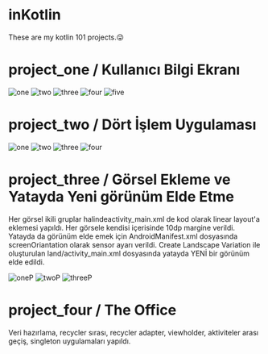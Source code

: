 # inKotlin
These are my kotlin 101 projects.😜

# project_one / Kullanıcı Bilgi Ekranı

![one](https://user-images.githubusercontent.com/71151015/101297241-16b23080-3839-11eb-9e67-c4e203bd3bfd.PNG)
![two](https://user-images.githubusercontent.com/71151015/101297254-26ca1000-3839-11eb-9ac7-abfdeaa7fd7a.PNG)
![three](https://user-images.githubusercontent.com/71151015/101297262-2fbae180-3839-11eb-9c4c-1e87624ea4fa.PNG)
![four](https://user-images.githubusercontent.com/71151015/101297267-334e6880-3839-11eb-9f3d-bbf733a1ccd6.PNG)
![five](https://user-images.githubusercontent.com/71151015/101297269-36495900-3839-11eb-9ded-f8f92b133199.PNG)

# project_two / Dört İşlem Uygulaması

![one](https://user-images.githubusercontent.com/71151015/101385562-02b80e80-38cd-11eb-9f77-78068fcc81ad.PNG)
![two](https://user-images.githubusercontent.com/71151015/101385580-08155900-38cd-11eb-8db3-065923ef1580.PNG)
![three](https://user-images.githubusercontent.com/71151015/101385583-0a77b300-38cd-11eb-93bf-90e5a64769f5.PNG)
![four](https://user-images.githubusercontent.com/71151015/101385590-0ba8e000-38cd-11eb-86dc-13bd74cd3f2d.PNG)

# project_three / Görsel Ekleme ve Yatayda Yeni görünüm Elde Etme

Her görsel ikili gruplar halindeactivity_main.xml de kod olarak linear layout'a eklemesi yapıldı. Her görsele kendisi içerisinde 10dp margine verildi. Yatayda da görünüm elde emek için AndroidManifest.xml dosyasında screenOriantation olarak sensor ayarı verildi. Create Landscape Variation ile oluşturulan land/activity_main.xml dosyasında yatayda YENİ bir görünüm elde edildi.

![oneP](https://user-images.githubusercontent.com/71151015/101690839-e9ef5a80-3a7e-11eb-8a52-4f5b24ca67a7.PNG)
![twoP](https://user-images.githubusercontent.com/71151015/101690862-efe53b80-3a7e-11eb-919d-d921f9303283.PNG)
![threeP](https://user-images.githubusercontent.com/71151015/101690871-f2e02c00-3a7e-11eb-9844-1a92042374ae.PNG)

# project_four / The Office

Veri hazırlama, recycler sırası, recycler adapter, viewholder, aktiviteler arası geçiş, singleton uygulamaları yapıldı.
